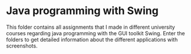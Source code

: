 # Java programming with Swing
This folder contains all assignments that I made in different university courses regarding java programming with the GUI toolkit Swing. Enter the folders to get detailed information about the different applications with screenshots.
